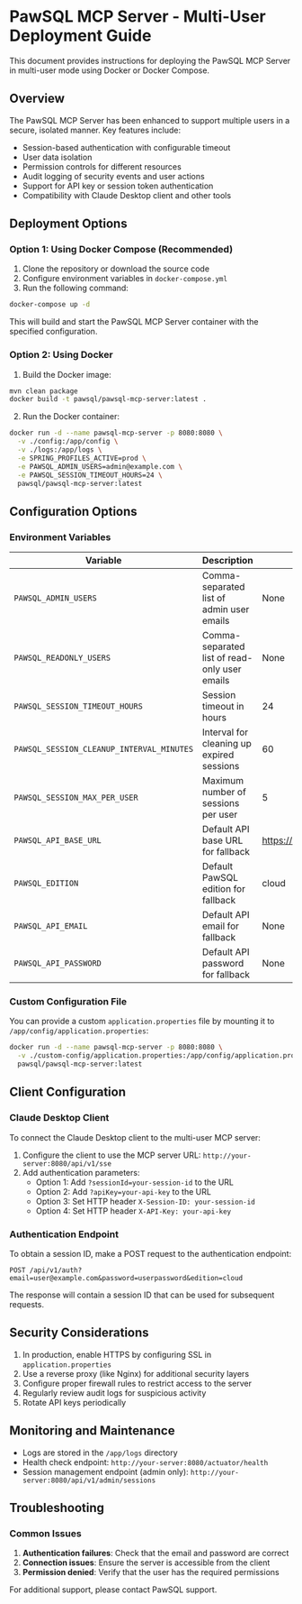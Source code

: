 # PawSQL MCP Server - Multi-User Deployment Guide

This document provides instructions for deploying the PawSQL MCP Server in multi-user mode using Docker or Docker Compose.

## Overview

The PawSQL MCP Server has been enhanced to support multiple users in a secure, isolated manner. Key features include:

- Session-based authentication with configurable timeout
- User data isolation
- Permission controls for different resources
- Audit logging of security events and user actions
- Support for API key or session token authentication
- Compatibility with Claude Desktop client and other tools

## Deployment Options

### Option 1: Using Docker Compose (Recommended)

1. Clone the repository or download the source code
2. Configure environment variables in `docker-compose.yml`
3. Run the following command:

```bash
docker-compose up -d
```

This will build and start the PawSQL MCP Server container with the specified configuration.

### Option 2: Using Docker

1. Build the Docker image:

```bash
mvn clean package
docker build -t pawsql/pawsql-mcp-server:latest .
```

2. Run the Docker container:

```bash
docker run -d --name pawsql-mcp-server -p 8080:8080 \
  -v ./config:/app/config \
  -v ./logs:/app/logs \
  -e SPRING_PROFILES_ACTIVE=prod \
  -e PAWSQL_ADMIN_USERS=admin@example.com \
  -e PAWSQL_SESSION_TIMEOUT_HOURS=24 \
  pawsql/pawsql-mcp-server:latest
```

## Configuration Options

### Environment Variables

| Variable | Description | Default |
|----------|-------------|---------|
| `PAWSQL_ADMIN_USERS` | Comma-separated list of admin user emails | None |
| `PAWSQL_READONLY_USERS` | Comma-separated list of read-only user emails | None |
| `PAWSQL_SESSION_TIMEOUT_HOURS` | Session timeout in hours | 24 |
| `PAWSQL_SESSION_CLEANUP_INTERVAL_MINUTES` | Interval for cleaning up expired sessions | 60 |
| `PAWSQL_SESSION_MAX_PER_USER` | Maximum number of sessions per user | 5 |
| `PAWSQL_API_BASE_URL` | Default API base URL for fallback | https://www.pawsql.com |
| `PAWSQL_EDITION` | Default PawSQL edition for fallback | cloud |
| `PAWSQL_API_EMAIL` | Default API email for fallback | None |
| `PAWSQL_API_PASSWORD` | Default API password for fallback | None |

### Custom Configuration File

You can provide a custom `application.properties` file by mounting it to `/app/config/application.properties`:

```bash
docker run -d --name pawsql-mcp-server -p 8080:8080 \
  -v ./custom-config/application.properties:/app/config/application.properties \
  pawsql/pawsql-mcp-server:latest
```

## Client Configuration

### Claude Desktop Client

To connect the Claude Desktop client to the multi-user MCP server:

1. Configure the client to use the MCP server URL: `http://your-server:8080/api/v1/sse`
2. Add authentication parameters:
   - Option 1: Add `?sessionId=your-session-id` to the URL
   - Option 2: Add `?apiKey=your-api-key` to the URL
   - Option 3: Set HTTP header `X-Session-ID: your-session-id`
   - Option 4: Set HTTP header `X-API-Key: your-api-key`

### Authentication Endpoint

To obtain a session ID, make a POST request to the authentication endpoint:

```
POST /api/v1/auth?email=user@example.com&password=userpassword&edition=cloud
```

The response will contain a session ID that can be used for subsequent requests.

## Security Considerations

1. In production, enable HTTPS by configuring SSL in `application.properties`
2. Use a reverse proxy (like Nginx) for additional security layers
3. Configure proper firewall rules to restrict access to the server
4. Regularly review audit logs for suspicious activity
5. Rotate API keys periodically

## Monitoring and Maintenance

- Logs are stored in the `/app/logs` directory
- Health check endpoint: `http://your-server:8080/actuator/health`
- Session management endpoint (admin only): `http://your-server:8080/api/v1/admin/sessions`

## Troubleshooting

### Common Issues

1. **Authentication failures**: Check that the email and password are correct
2. **Connection issues**: Ensure the server is accessible from the client
3. **Permission denied**: Verify that the user has the required permissions

For additional support, please contact PawSQL support.

